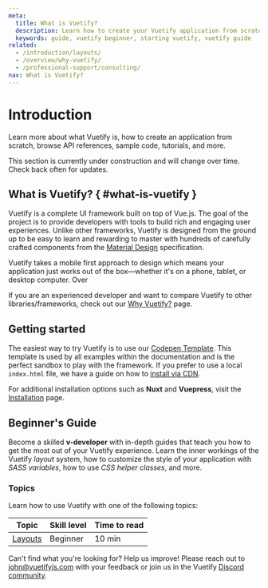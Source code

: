 ```yaml
---
meta:
  title: What is Vuetify?
  description: Learn how to create your Vuetify application from scratch. Browse API references, sample code, tutorials, and more.
  keywords: guide, vuetify beginner, starting vuetify, vuetify guide
related:
  - /introduction/layouts/
  - /overview/why-vuetify/
  - /professional-support/consulting/
nav: What is Vuetify?
---
```


# Introduction

Learn more about what Vuetify is, how to create an application from scratch, browse API references, sample code, tutorials, and more.

<promoted-ad slug="vuemastery-getting-started" />

<alert type="warning">

  This section is currently under construction and will change over time. Check back often for updates.

</alert>

## What is Vuetify? { #what-is-vuetify }

Vuetify is a complete UI framework built on top of Vue.js. The goal of the project is to provide developers with tools to build rich and engaging user experiences. Unlike other frameworks, Vuetify is designed from the ground up to be easy to learn and rewarding to master with hundreds of carefully crafted components from the [Material Design](https://material.io/) specification.

Vuetify takes a mobile first approach to design which means your application just works out of the box—whether it's on a phone, tablet, or desktop computer. Over

If you are an experienced developer and want to compare Vuetify to other libraries/frameworks, check out our [Why Vuetify?](/overview/why-vuetify/) page.

## Getting started

The easiest way to try Vuetify is to use our [Codepen Template](https://template.vuetifyjs.com/). This template is used by all examples within the documentation and is the perfect sandbox to play with the framework. If you prefer to use a local `index.html` file, we have a guide on how to [install via CDN](/getting-started/installation/#cdn-usage).

For additional installation options such as **Nuxt** and **Vuepress**,  visit the [Installation](/getting-started/installation/) page.

## Beginner's Guide

Become a skilled **v-developer** with in-depth guides that teach you how to get the most out of your Vuetify experience. Learn the inner workings of the Vuetify _layout_ system, how to customize the style of your application with _SASS variables_, how to use _CSS helper classes_, and more.

### Topics

Learn how to use Vuetify with one of the following topics:

| Topic | Skill level | Time to read |
| ------- | ----------- | ------------ |
| [Layouts](/introduction/layouts/) | Beginner | 10 min |

Can't find what you're looking for? Help us improve! Please reach out to [john@vuetifyjs.com](mailto:john@vuetifyjs.com) with your feedback or join us in the Vuetify [Discord community](https://community.vuetifyjs.com/).

<backmatter />
